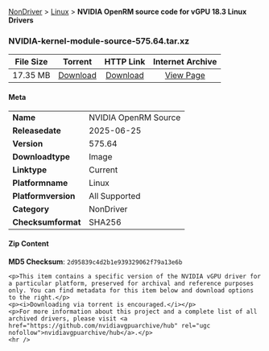 
[NonDriver](/README.md)  >  [Linux](/index/NonDriver/Linux.md)  >  **NVIDIA OpenRM source code for vGPU 18.3 Linux Drivers**


### NVIDIA-kernel-module-source-575.64.tar.xz

| **File Size** | **Torrent**  | **HTTP Link** | **Internet Archive** |
|:-------------:|:------------:|:-------------:|:--------------------:|
| 17.35 MB |  [Download](https://archive.org/download/nvgpu_NVIDIA-kernel-module-source-575.64.tar.xz_3or2ryrs/nvgpu_NVIDIA-kernel-module-source-575.64.tar.xz_3or2ryrs_archive.torrent)       | [Download](https://archive.org/compress/nvgpu_NVIDIA-kernel-module-source-575.64.tar.xz_3or2ryrs) | [View Page](https://archive.org/details/nvgpu_NVIDIA-kernel-module-source-575.64.tar.xz_3or2ryrs)       |

#### Meta

<table>
<tr><td><strong>Name</strong></td><td>NVIDIA OpenRM Source</td></tr>
<tr><td><strong>Releasedate</strong></td><td>2025-06-25</td></tr>
<tr><td><strong>Version</strong></td><td>575.64</td></tr>
<tr><td><strong>Downloadtype</strong></td><td>Image</td></tr>
<tr><td><strong>Linktype</strong></td><td>Current</td></tr>
<tr><td><strong>Platformname</strong></td><td>Linux</td></tr>
<tr><td><strong>Platformversion</strong></td><td>All Supported</td></tr>
<tr><td><strong>Category</strong></td><td>NonDriver</td></tr>
<tr><td><strong>Checksumformat</strong></td><td>SHA256</td></tr>
</table>

#### Zip Content

**MD5 Checksum**: `2d95839c4d2b1e939329062f79a13e6b`

```text
<p>This item contains a specific version of the NVIDIA vGPU driver for a particular platform, preserved for archival and reference purposes only. You can find metadata for this item below and download options to the right.</p>
<p><i>Downloading via torrent is encouraged.</i></p>
<p>For more information about this project and a complete list of all archived drivers, please visit <a href="https://github.com/nvidiavgpuarchive/hub" rel="ugc nofollow">nvidiavgpuarchive/hub</a>.</p>
<hr />
```